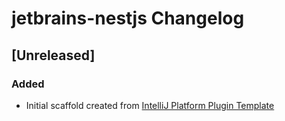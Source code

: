 <!-- Keep a Changelog guide -> https://keepachangelog.com -->

# jetbrains-nestjs Changelog

## [Unreleased]
### Added
- Initial scaffold created from [IntelliJ Platform Plugin Template](https://github.com/JetBrains/intellij-platform-plugin-template)
